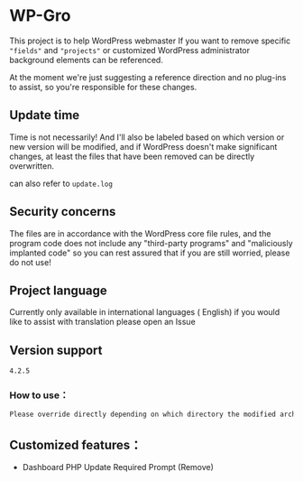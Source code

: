 # WP-Gro
This project is to help WordPress webmaster If you want to remove specific `"fields"` and `"projects"` or customized WordPress administrator background elements can be referenced.

At the moment we're just suggesting a reference direction and no plug-ins to assist, so you're responsible for these changes.

## Update time

Time is not necessarily! And I'll also be labeled based on which version or new version will be modified, and if WordPress doesn't make significant changes, at least the files that have been removed can be directly overwritten.

can also refer to `update.log`

## Security concerns

The files are in accordance with the WordPress core file rules, and the program code does not include any "third-party programs" and "maliciously implanted code" so you can rest assured that if you are still worried, please do not use!


## Project language

Currently only available in international languages ( English) if you would like to assist with translation please open an Issue 


## Version support

`4.2.5`


### How to use：

```bash
Please override directly depending on which directory the modified archive is located in
```

## Customized features：

* Dashboard PHP Update Required Prompt (Remove) 
